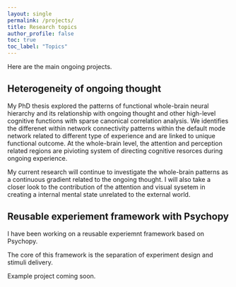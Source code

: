```yaml
---
layout: single
permalink: /projects/
title: Research topics
author_profile: false
toc: true
toc_label: "Topics"
---
```

Here are the main ongoing projects.

## Heterogeneity of ongoing thought
My PhD thesis explored the patterns of functional whole-brain neural hierarchy and its relationship with ongoing thought and other high-level cognitive functions with sparse canonical correlation analysis.
We identifies the differenet within network connectivity patterns within the default mode network related to different type of experience and are linked to unique functional outcome. 
At the whole-brain level, the attention and perception related regions are pivioting system of directing cognitive resorces during ongoing experience.

My current research will continue to investigate the whole-brain patterns as a continuous gradient related to the ongoing thought. 
I will also take a closer look to the contribution of the attention and visual sysetem in creating a internal mental state unrelated to the external world.

<!-- 
### Whole-brain functional profile

### Embedded gradient

### Sensory and attention system 
-->

## Reusable experiement framework with Psychopy


I have been working on a reusable experiemnt framework based on Psychopy. 

The core of this framework is the separation of experiment design and stimuli delivery. 

Example project coming soon.
<!-- 
[GitHub repository to an example experiment.](https://github.com/htwangtw/psychopy-cookiecutter-template){:target="_blank"}
-->

